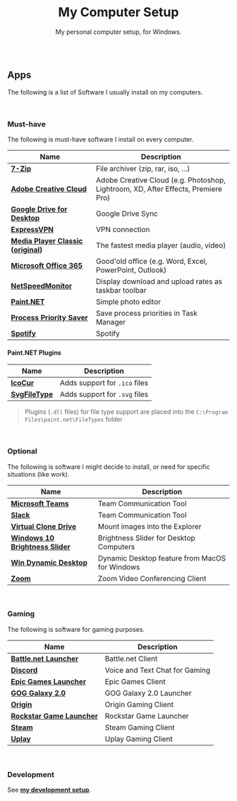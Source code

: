 <div align="center">

# My Computer Setup

My personal computer setup, for Windows.

</div>

<br><br>

## Apps

The following is a list of Software I usually install on my computers.

<br>

### Must-have

The following is must-have software I install on every computer.

| Name                                                                                                     | Description                                                                       |
| -------------------------------------------------------------------------------------------------------- | --------------------------------------------------------------------------------- |
| **[7-Zip](https://7-zip.org)**                                                                          | File archiver (zip, rar, iso, ...)                                                |
| **[Adobe Creative Cloud](https://www.adobe.com/de/creativecloud.html)**                                  | Adobe Creative Cloud (e.g. Photoshop, Lightroom, XD, After Effects, Premiere Pro) |
| **[Google Drive for Desktop](https://www.google.com/intl/de/drive/download/d)**                          | Google Drive Sync                                                                 |
| **[ExpressVPN](https://www.expressvpn.com/de/vpn-software/vpn-windows)**                                 | VPN connection                                                                    |
| **[Media Player Classic](https://github.com/clsid2/mpc-hc) ([original](https://mpc-hc.org))**           | The fastest media player (audio, video)                                           |
| **[Microsoft Office 365](https://www.microsoft.com/de-de/microsoft-365/explore-microsoft-365-for-home)** | Good'old office (e.g. Word, Excel, PowerPoint, Outlook)                           |
| **[NetSpeedMonitor](https://www.heise.de/download/product/netspeedmonitor-35095)**                       | Display download and upload rates as taskbar toolbar                              |
| **[Paint.NET](https://www.getpaint.net/download.html)**                                                  | Simple photo editor                                                               |
| **[Process Priority Saver](https://www.prnwatch.com/prio/)**                                             | Save process priorities in Task Manager                                           |
| **[Spotify](https://www.spotify.com/de/download)**                                                       | Spotify                                                                           |

#### Paint.NET Plugins

| Name                                                                                                                                         | Description                   |
| -------------------------------------------------------------------------------------------------------------------------------------------- | ----------------------------- |
| **[IcoCur](https://forums.getpaint.net/topic/927-icon-cursor-and-animated-cursor-format-v37-may-2010/page/13/?tab=comments#comment-514467)** | Adds support for `.ico` files |
| **[SvgFileType](https://github.com/otuncelli/Scalable-Vector-Graphics-Plugin-for-Paint.NET)**                                                | Adds support for `.svg` files |

> Plugins (`.dll` files) for file type support are placed into the `C:\Program Files\paint.net\FileTypes` folder

<br>

### Optional

The following is software I might decide to install, or need for specific situations (like work).

| Name                                                                                         | Description                                    |
| -------------------------------------------------------------------------------------------- | ---------------------------------------------- |
| **[Microsoft Teams](https://www.microsoft.com/de-de/microsoft-teams/download-app)**          | Team Communication Tool                        |
| **[Slack](https://slack.com/intl/de-de/downloads/windows)**                                  | Team Communication Tool                        |
| **[Virtual Clone Drive](https://www.elby.ch/de/products/vcd.html)**                          | Mount images into the Explorer                 |
| **[Windows 10 Brightness Slider](https://github.com/blackholeearth/Win10_BrightnessSlider)** | Brightness Slider for Desktop Computers        |
| **[Win Dynamic Desktop](https://github.com/t1m0thyj/WinDynamicDesktop)**                     | Dynamic Desktop feature from MacOS for Windows |
| **[Zoom](https://zoom.us/download)**                                                         | Zoom Video Conferencing Client                 |

<br>

### Gaming

The following is software for gaming purposes.

| Name                                                                                          | Description                    |
| --------------------------------------------------------------------------------------------- | ------------------------------ |
| **[Battle.net Launcher](https://www.blizzard.com/de-de/apps/battle.net/desktop)**             | Battle.net Client              |
| **[Discord](https://discordapp.com/download)**                                                | Voice and Text Chat for Gaming |
| **[Epic Games Launcher](https://www.epicgames.com/store/download)**                           | Epic Games Client              |
| **[GOG Galaxy 2.0](https://www.gog.com/galaxy)**                                              | GOG Galaxy 2.0 Launcher        |
| **[Origin](https://www.origin.com)**                                                         | Origin Gaming Client           |
| **[Rockstar Game Launcher](https://de.socialclub.rockstargames.com/rockstar-games-launcher)** | Rockstar Game Launcher         |
| **[Steam](https://store.steampowered.com/about)**                                            | Steam Gaming Client            |
| **[Uplay](https://uplay.ubisoft.com)**                                                       | Uplay Gaming Client            |

<br>

### Development

See **[my development setup](https://github.com/dominique-mueller/my-development-setup)**.
